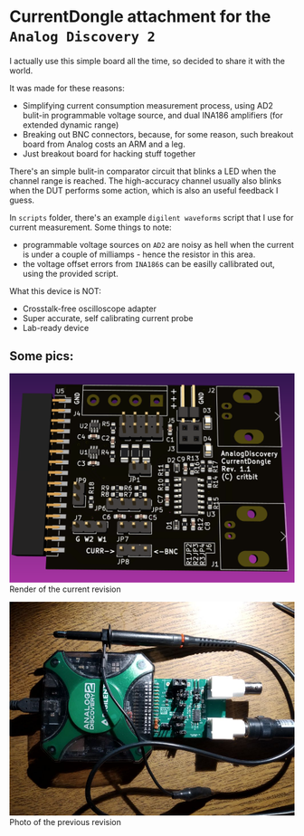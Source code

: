 # CurrentDongle attachment for the `Analog Discovery 2`

I actually use this simple board all the time, so decided to share it with the world.

It was made for these reasons:
* Simplifying current consumption measurement process, using AD2 bulit-in programmable voltage source, and dual INA186 amplifiers (for extended dynamic range)
* Breaking out BNC connectors, because, for some reason, such breakout board from Analog costs an ARM and a leg.
* Just breakout board for hacking stuff together

There's an simple bulit-in comparator circuit that blinks a LED when the channel range is reached. The high-accuracy channel usually also blinks when the DUT performs some action, which is also an useful feedback I guess.

In `scripts` folder, there's an example `digilent waveforms` script that I use for current measurement. Some things to note:
* programmable voltage sources on `AD2` are noisy as hell when the current is under a couple of milliamps - hence the resistor in this area.
* the voltage offset errors from `INA186`s can be easilly callibrated out, using the provided script.


What this device is NOT:
* Crosstalk-free oscilloscope adapter
* Super accurate, self calibrating current probe
* Lab-ready device


## Some pics:

![Render](Imgs/CurrentDongle.png)
Render of the current revision


![Render](Imgs/photo.jpg)
Photo of the previous revision







